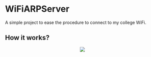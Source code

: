 # WiFiARPServer

A simple project to ease the procedure to connect to my college WiFi.

## How it works?

<p align="center">
  <img src="https://github.com/user-attachments/assets/3c95f97c-e1eb-4801-b63f-1255cb7451bf" />
</p>
